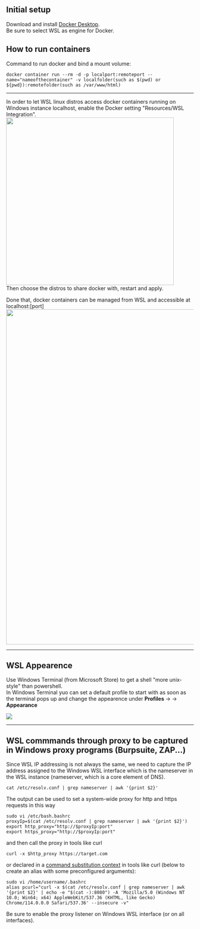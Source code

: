 ## Initial setup
Download and install [Docker Desktop](https://www.docker.com/products/docker-desktop/).  
Be sure to select WSL as engine for Docker.

## How to run containers

Command to run docker and bind a mount volume:  
```
docker container run --rm -d -p localport:remoteport --name="nameofthecontainer" -v localfolder(such as $(pwd) or ${pwd}):remotefolder(such as /var/www/html)
```
--------------
In order to let WSL linux distros access docker containers running on Windows instance localhost, enable the Docker setting "Resources/WSL Integration".  
<img src="https://github.com/jupitersinsight/sysadminstuff/assets/110602224/8169fe94-fd43-4423-8961-1d362b7f7c46" width=450 height=auto>  
Then choose the distros to share docker with, restart and apply.  

Done that, docker containers can be managed from WSL and accessible at localhost:[port]  
<img src="https://github.com/jupitersinsight/sysadminstuff/assets/110602224/96d6d8db-cf1e-45b5-abb3-c40c299a28dc" width=900 height=auto>  

----------------
## WSL Appearence
Use Windows Terminal (from Microsoft Store) to get a shell "more unix-style" than powershell.  
In Windows Terminal yuo can set a default profile to start with as soon as the terminal pops up and change the appearence under **Profiles** -> **<Name of Profile>** -> **Appearance**  
  
<img src="https://github.com/jupitersinsight/sysadminstuff/assets/110602224/fb75f6e7-9a53-4e7e-b1c9-1e7321e5810d" widht=700 height=auto>  

---------------
  
## WSL commmands through proxy to be captured in Windows proxy programs (Burpsuite, ZAP...)
 
Since WSL IP addressing is not always the same, we need to capture the IP address assigned to the Windows WSL interface which is the nameserver in the WSL instance (nameserver, which is a core element of DNS).  
```
cat /etc/resolv.conf | grep nameserver | awk '{print $2}'
```
The output can be used to set a system-wide proxy for http and https requests in this way
```
sudo vi /etc/bash.bashrc
proxyIp=$(cat /etc/resolv.conf | grep nameserver | awk '{print $2}')
export http_proxy="http://$proxyIp:port"
export https_proxy="http://$proxyIp:port"
```
and then call the proxy in tools like curl
```
curl -x $http_proxy https://target.com
```
or declared in a [command substitution context](http://mywiki.wooledge.org/CommandSubstitution) in tools like curl (below to create an alias with some preconfigured arguments):
```
sudo vi /home/username/.bashrc
alias pcurl="curl -x $(cat /etc/resolv.conf | grep nameserver | awk '{print $2}' | echo -e "$(cat -):8080") -A 'Mozilla/5.0 (Windows NT 10.0; Win64; x64) AppleWebKit/537.36 (KHTML, like Gecko) Chrome/114.0.0.0 Safari/537.36' --insecure -v"
```
Be sure to enable the proxy listener on Windows WSL interface (or on all interfaces).
